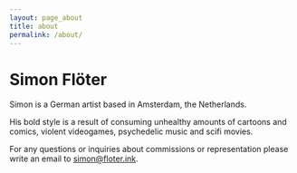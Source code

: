 ```yaml
---
layout: page_about
title: about
permalink: /about/
---
```


# Simon Flöter

Simon is a German artist based in Amsterdam, the Netherlands.

His bold style is a result of consuming unhealthy amounts of cartoons and comics, violent videogames, psychedelic music and scifi movies.

For any questions or inquiries about commissions or representation please write an email to [simon@floter.ink](mailto:simon@floter.ink).